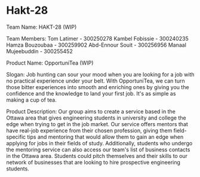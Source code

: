 # Hakt-28
Team Name: HAKT-28 (WIP)

Team Members:
Tom Latimer - 300250278
Kambel Fobissie - 300240235
Hamza Bouzoubaa - 300259902
Abd-Ennour Souit - 300256956
Manaal Mujeebuddin - 300255452

Product Name: OpportuniTea (WIP)

Slogan:
Job hunting can sour your mood when you are looking for a job with no practical experience under your belt. With 
OpportuniTea, we can turn those bitter experiences into smooth and enriching ones by giving you the confidence and the 
knowledge to land your first job. It's as simple as making a cup of tea.

Product Description:
Our group aims to create a service based in the Ottawa area that gives engineering
students in university and college the edge when trying to get in the job market.
Our service offers mentors that have real-job experience from their chosen profession,
giving them field-specific tips and mentoring that would allow them to gain an edge when applying for jobs
in their fields of study. Additionally, students who undergo the mentoring service can also
access our team's list of business contacts in the Ottawa area. Students could
pitch themselves and their skills to our network of businesses that are looking to hire
prospective engineering students. 
